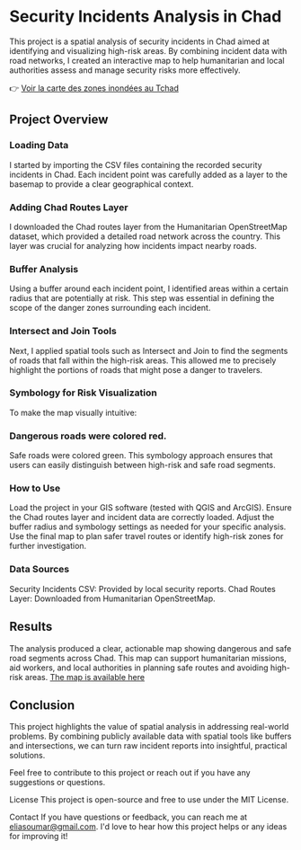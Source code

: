 # Security Incidents Analysis in Chad

This project is a spatial analysis of security incidents in Chad aimed at identifying and visualizing high-risk areas. By combining incident data with road networks, I created an interactive map to help humanitarian and local authorities assess and manage security risks more effectively.

👉 [Voir la carte des zones inondées au Tchad](https://tchadima.maps.arcgis.com/apps/mapviewer/index.html?webmap=8d5b23c7b11c460da984b500454264b4)

## Project Overview
### Loading Data
I started by importing the CSV files containing the recorded security incidents in Chad. Each incident point was carefully added as a layer to the basemap to provide a clear geographical context.

### Adding Chad Routes Layer
I downloaded the Chad routes layer from the Humanitarian OpenStreetMap dataset, which provided a detailed road network across the country. This layer was crucial for analyzing how incidents impact nearby roads.

### Buffer Analysis
Using a buffer around each incident point, I identified areas within a certain radius that are potentially at risk. This step was essential in defining the scope of the danger zones surrounding each incident.

### Intersect and Join Tools
Next, I applied spatial tools such as Intersect and Join to find the segments of roads that fall within the high-risk areas. This allowed me to precisely highlight the portions of roads that might pose a danger to travelers.

### Symbology for Risk Visualization
To make the map visually intuitive:

### Dangerous roads were colored red.
Safe roads were colored green.
This symbology approach ensures that users can easily distinguish between high-risk and safe road segments.
### How to Use
Load the project in your GIS software (tested with QGIS and ArcGIS).
Ensure the Chad routes layer and incident data are correctly loaded.
Adjust the buffer radius and symbology settings as needed for your specific analysis.
Use the final map to plan safer travel routes or identify high-risk zones for further investigation.
### Data Sources
Security Incidents CSV: Provided by local security reports.
Chad Routes Layer: Downloaded from Humanitarian OpenStreetMap.
## Results
The analysis produced a clear, actionable map showing dangerous and safe road segments across Chad. This map can support humanitarian missions, aid workers, and local authorities in planning safe routes and avoiding high-risk areas.
[The map is available here](https://tchadima.maps.arcgis.com/apps/mapviewer/index.html?webmap=ef8534c2922f4d949ca350ceecf33728)

## Conclusion
This project highlights the value of spatial analysis in addressing real-world problems. By combining publicly available data with spatial tools like buffers and intersections, we can turn raw incident reports into insightful, practical solutions.

Feel free to contribute to this project or reach out if you have any suggestions or questions.

License
This project is open-source and free to use under the MIT License.

Contact
If you have questions or feedback, you can reach me at eliasoumar@gmail.com. I'd love to hear how this project helps or any ideas for improving it!

